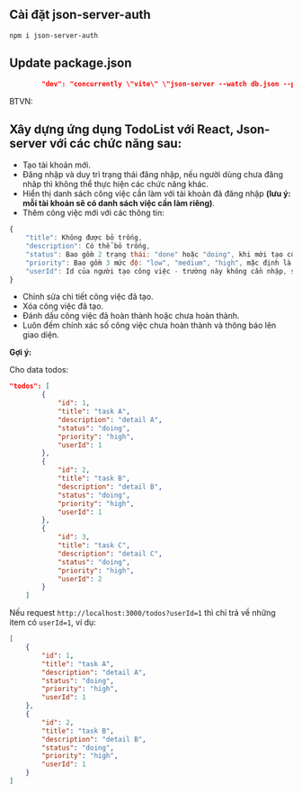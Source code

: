 ## Cài đặt json-server-auth

```
npm i json-server-auth
```

## Update package.json

```json
		"dev": "concurrently \"vite\" \"json-server --watch db.json --port 3000 -m ./node_modules/json-server-auth\"",
```

BTVN:

## Xây dựng ứng dụng TodoList với React, Json-server với các chức năng sau:

- Tạo tài khoản mới.
- Đăng nhập và duy trì trạng thái đăng nhập, nếu người dùng chưa đăng nhâp thì không thể thực hiện các chức năng khác.
- Hiển thị danh sách công việc cần làm với tài khoản đã đăng nhập **(lưu ý: mỗi tài khoản sẽ có danh sách việc cần làm riêng)**.
- Thêm công việc mới với các thông tin:

```js
{
	"title": Không được bỏ trống,
	"description": Có thể bỏ trống,
	"status": Bao gồm 2 trạng thái: "done" hoặc "doing", khi mới tạo công việc thì mặc định là "doing",
	"priority": Bao gồm 3 mức độ: "low", "medium", "high", mặc định là "low",
	"userId": Id của người tạo công việc - trường này không cần nhập, sẽ được lấy từ thông tin tài khoản đã đăng nhập.
}

```

- Chỉnh sửa chi tiết công việc đã tạo.
- Xóa công việc đã tạo.
- Đánh dấu công việc đã hoàn thành hoặc chưa hoàn thành.
- Luôn đếm chính xác số công việc chưa hoàn thành và thông báo lên giao diện.

**Gợi ý:**

Cho data todos:

```json
"todos": [
		{
			"id": 1,
			"title": "task A",
			"description": "detail A",
			"status": "doing",
			"priority": "high",
			"userId": 1
		},
		{
			"id": 2,
			"title": "task B",
			"description": "detail B",
			"status": "doing",
			"priority": "high",
			"userId": 1
		},
		{
			"id": 3,
			"title": "task C",
			"description": "detail C",
			"status": "doing",
			"priority": "high",
			"userId": 2
		}
	]
```

Nếu request `http://localhost:3000/todos?userId=1` thì chỉ trả về những item có `userId=1`, ví dụ:

```json
[
	{
		"id": 1,
		"title": "task A",
		"description": "detail A",
		"status": "doing",
		"priority": "high",
		"userId": 1
	},
	{
		"id": 2,
		"title": "task B",
		"description": "detail B",
		"status": "doing",
		"priority": "high",
		"userId": 1
	}
]
```

